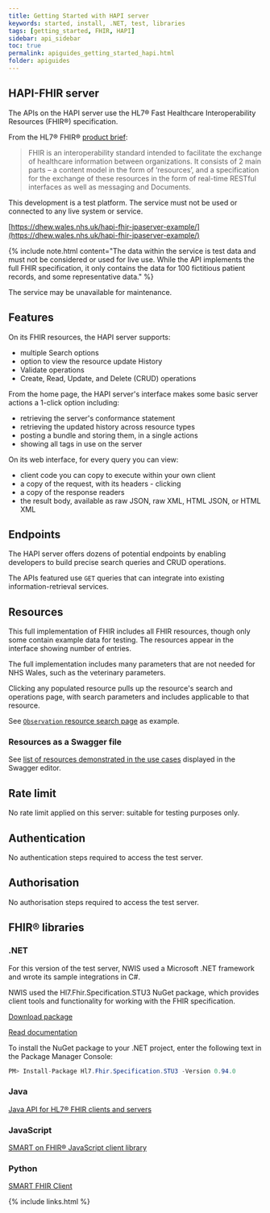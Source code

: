```yaml
---
title: Getting Started with HAPI server
keywords: started, install, .NET, test, libraries
tags: [getting_started, FHIR, HAPI]
sidebar: api_sidebar
toc: true
permalink: apiguides_getting_started_hapi.html
folder: apiguides
---
```


## HAPI-FHIR server

The APIs on the HAPI server use the HL7® Fast Healthcare Interoperability Resources (FHIR®) specification. 

From the HL7® FHIR® [product brief](https://www.hl7.org/implement/standards/product_brief.cfm?product_id=491):

> FHIR is an interoperability standard intended to facilitate the exchange of healthcare information between organizations. It consists of 2 main parts – a content model in the form of ‘resources’, and a specification for the exchange of these resources in the form of real-time RESTful interfaces as well as messaging and Documents.


This development is a test platform. The service must not be used or connected to any live system or service. 

[https://dhew.wales.nhs.uk/hapi-fhir-jpaserver-example/](https://dhew.wales.nhs.uk/hapi-fhir-jpaserver-example/)
 
{% include note.html content="The data within the service is test data and must not be considered or used for live use. While the API implements the full FHIR specification, it only contains the data for 100 fictitious patient records, and some representative data." %}

The service may be unavailable for maintenance.

## Features

On its FHIR resources, the HAPI server supports:

* multiple Search options
* option to view the resource update History 
* Validate operations
* Create, Read, Update, and Delete (CRUD) operations

From the home page, the HAPI server's interface makes some basic server actions a 1-click option including:

* retrieving the server's conformance statement
* retrieving the updated history across resource types
* posting a bundle and storing them, in a single actions
* showing all tags in use on the server

On its web interface, for every query you can view:

* client code you can copy to execute within your own client
* a copy of the request, with its headers - clicking 
* a copy of the response readers
* the result body, available as raw JSON, raw XML, HTML JSON, or HTML XML

## Endpoints

The HAPI server offers dozens of potential endpoints by enabling developers to build precise search queries and CRUD operations. 

The APIs featured use `GET` queries that can integrate into existing information-retrieval services. 

## Resources

This full implementation of FHIR includes all FHIR resources, though only some contain example data for testing. The resources appear in the interface showing number of entries.

The full implementation includes many parameters that are not needed for NHS Wales, such as the veterinary parameters.

Clicking any populated resource pulls up the resource's search and operations page, with search parameters and includes applicable to that resource.

See [`Observation` resource search page](https://dhew.wales.nhs.uk/hapi-fhir-jpaserver-example/resource?serverId=home&pretty=true&resource=Observation) as example. 

### Resources as a Swagger file
See [list of resources demonstrated in the use cases](/swaggerindex.html) displayed in the Swagger editor.

## Rate limit

No rate limit applied on this server: suitable for testing purposes only.

## Authentication  

No authentication steps required to access the test server.

## Authorisation

No authorisation steps required to access the test server.

## FHIR® libraries

### .NET
For this version of the test server, NWIS used a Microsoft .NET framework and wrote its sample integrations in C#. 

NWIS used the Hl7.Fhir.Specification.STU3 NuGet package, which provides client tools and functionality for working with the FHIR specification.

[Download package](http://ewoutkramer.github.io/fhir-net-api/)

[Read documentation](http://docs.simplifier.net/fhirnetapi/index.html)

To install the NuGet package to your .NET project, enter the following text in the Package Manager Console: 

````cs
PM> Install-Package Hl7.Fhir.Specification.STU3 -Version 0.94.0
````  

### Java 

[Java API for HL7® FHIR clients and servers](https://github.com/jamesagnew/hapi-fhir) 

### JavaScript

[SMART on FHIR® JavaScript client library](https://github.com/smart-on-fhir/client-js)

### Python

[SMART FHIR Client](https://github.com/smart-on-fhir/client-py)

{% include links.html %}